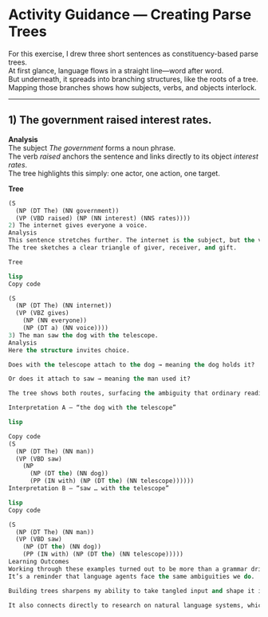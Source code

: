 # Activity Guidance — Creating Parse Trees

For this exercise, I drew three short sentences as constituency-based parse trees.  
At first glance, language flows in a straight line—word after word.  
But underneath, it spreads into branching structures, like the roots of a tree.  
Mapping those branches shows how subjects, verbs, and objects interlock.

---

## 1) The government raised interest rates.

**Analysis**  
The subject *The government* forms a noun phrase.  
The verb *raised* anchors the sentence and links directly to its object *interest rates*.  
The tree highlights this simply: one actor, one action, one target.

**Tree**

```lisp
(S
  (NP (DT The) (NN government))
  (VP (VBD raised) (NP (NN interest) (NNS rates))))
2) The internet gives everyone a voice.
Analysis
This sentence stretches further. The internet is the subject, but the verb gives splits into two paths—toward everyone (the receiver) and a voice (the gift).
The tree sketches a clear triangle of giver, receiver, and gift.

Tree

lisp
Copy code

(S
  (NP (DT The) (NN internet))
  (VP (VBZ gives)
    (NP (NN everyone))
    (NP (DT a) (NN voice))))
3) The man saw the dog with the telescope.
Analysis
Here the structure invites choice.

Does with the telescope attach to the dog → meaning the dog holds it?

Or does it attach to saw → meaning the man used it?

The tree shows both routes, surfacing the ambiguity that ordinary reading might skip past.

Interpretation A — “the dog with the telescope”

lisp

Copy code
(S
  (NP (DT The) (NN man))
  (VP (VBD saw)
    (NP
      (NP (DT the) (NN dog))
      (PP (IN with) (NP (DT the) (NN telescope))))))
Interpretation B — “saw … with the telescope”

lisp
Copy code

(S
  (NP (DT The) (NN man))
  (VP (VBD saw)
    (NP (DT the) (NN dog))
    (PP (IN with) (NP (DT the) (NN telescope)))))
Learning Outcomes
Working through these examples turned out to be more than a grammar drill.
It’s a reminder that language agents face the same ambiguities we do.

Building trees sharpens my ability to take tangled input and shape it into structured, machine-readable form.

It also connects directly to research on natural language systems, which depend on navigating nuance, context, and competing interpretations.
